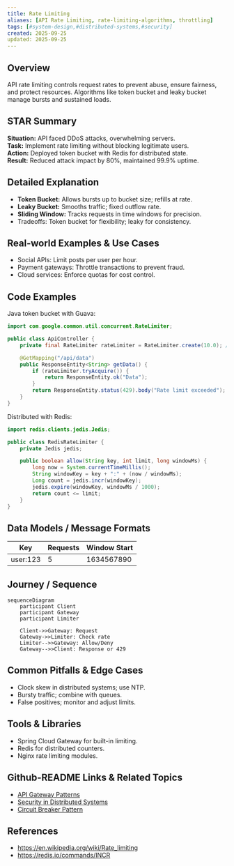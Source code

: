 ```yaml
---
title: Rate Limiting
aliases: [API Rate Limiting, rate-limiting-algorithms, throttling]
tags: [#system-design,#distributed-systems,#security]
created: 2025-09-25
updated: 2025-09-25
---
```


## Overview
API rate limiting controls request rates to prevent abuse, ensure fairness, and protect resources. Algorithms like token bucket and leaky bucket manage bursts and sustained loads.

## STAR Summary
**Situation:** API faced DDoS attacks, overwhelming servers.  
**Task:** Implement rate limiting without blocking legitimate users.  
**Action:** Deployed token bucket with Redis for distributed state.  
**Result:** Reduced attack impact by 80%, maintained 99.9% uptime.

## Detailed Explanation
- **Token Bucket:** Allows bursts up to bucket size; refills at rate.
- **Leaky Bucket:** Smooths traffic; fixed outflow rate.
- **Sliding Window:** Tracks requests in time windows for precision.
- Tradeoffs: Token bucket for flexibility; leaky for consistency.

## Real-world Examples & Use Cases
- Social APIs: Limit posts per user per hour.
- Payment gateways: Throttle transactions to prevent fraud.
- Cloud services: Enforce quotas for cost control.

## Code Examples
Java token bucket with Guava:
```java
import com.google.common.util.concurrent.RateLimiter;

public class ApiController {
    private final RateLimiter rateLimiter = RateLimiter.create(10.0); // 10 requests/sec

    @GetMapping("/api/data")
    public ResponseEntity<String> getData() {
        if (rateLimiter.tryAcquire()) {
            return ResponseEntity.ok("Data");
        }
        return ResponseEntity.status(429).body("Rate limit exceeded");
    }
}
```

Distributed with Redis:
```java
import redis.clients.jedis.Jedis;

public class RedisRateLimiter {
    private Jedis jedis;

    public boolean allow(String key, int limit, long windowMs) {
        long now = System.currentTimeMillis();
        String windowKey = key + ":" + (now / windowMs);
        Long count = jedis.incr(windowKey);
        jedis.expire(windowKey, windowMs / 1000);
        return count <= limit;
    }
}
```

## Data Models / Message Formats
| Key | Requests | Window Start |
|-----|----------|--------------|
| user:123 | 5 | 1634567890 |

## Journey / Sequence
```mermaid
sequenceDiagram
    participant Client
    participant Gateway
    participant Limiter

    Client->>Gateway: Request
    Gateway->>Limiter: Check rate
    Limiter-->>Gateway: Allow/Deny
    Gateway-->>Client: Response or 429
```

## Common Pitfalls & Edge Cases
- Clock skew in distributed systems; use NTP.
- Bursty traffic; combine with queues.
- False positives; monitor and adjust limits.

## Tools & Libraries
- Spring Cloud Gateway for built-in limiting.
- Redis for distributed counters.
- Nginx rate limiting modules.

## Github-README Links & Related Topics

- [API Gateway Patterns](../api-gateway-patterns/)
- [Security in Distributed Systems](../security-in-distributed-systems/)
- [Circuit Breaker Pattern](../circuit-breaker-pattern/)

## References
- https://en.wikipedia.org/wiki/Rate_limiting
- https://redis.io/commands/INCR